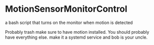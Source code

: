 # MotionSensorMonitorControl
a bash script that turns on the monitor when motion is detected

Probably trash
make sure to have motion installed. You should probably have everything else.
make it a systemd service and bob is your uncle.
